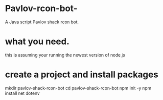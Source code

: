# Pavlov-rcon-bot-
A Java script Pavlov shack rcon bot.

# what you need. 
this is assuming your running the newest version of node.js

# create a project and install packages

mkdir pavlov-shack-rcon-bot
cd pavlov-shack-rcon-bot
npm init -y
npm install net dotenv

